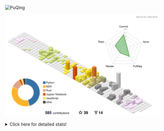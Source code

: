 ![PuQing](https://user-images.githubusercontent.com/27223114/171565019-9a56fae6-b08b-421f-99db-7e830da42371.png)

![](./profile-3d-contrib/profile-season-animate.svg)

<details>
<summary>Click here for detailed stats!</summary>

<!--START_SECTION:waka-->
![Lines of code](https://img.shields.io/badge/From%20Hello%20World%20I%27ve%20Written-1.4%20million%20lines%20of%20code-blue)

**🐱 My GitHub Data** 

> 📦 373.9 kB Used in GitHub's Storage 
 > 
> 🏆 218 Contributions in the Year 2024
 > 
> 🚫 Not Opted to Hire
 > 
> 📜 48 Public Repositories 
 > 
> 🔑 29 Private Repositories 
 > 
**I'm an Early 🐤** 

```text
🌞 Morning                585 commits         ██░░░░░░░░░░░░░░░░░░░░░░░   07.62 % 
🌆 Daytime                3554 commits        ████████████░░░░░░░░░░░░░   46.30 % 
🌃 Evening                1587 commits        █████░░░░░░░░░░░░░░░░░░░░   20.67 % 
🌙 Night                  1950 commits        ██████░░░░░░░░░░░░░░░░░░░   25.40 % 
```


📊 **This Week I Spent My Time On** 

```text
💬 Programming Languages: 
Python                   3 hrs 8 mins        ██████████████░░░░░░░░░░░   57.61 % 
Jupyter Notebook         1 hr 18 mins        ██████░░░░░░░░░░░░░░░░░░░   23.81 % 
Markdown                 39 mins             ███░░░░░░░░░░░░░░░░░░░░░░   12.08 % 
Docker                   8 mins              █░░░░░░░░░░░░░░░░░░░░░░░░   02.67 % 
JSON                     7 mins              █░░░░░░░░░░░░░░░░░░░░░░░░   02.34 % 

🔥 Editors: 
VS Code                  4 hrs 46 mins       ██████████████████████░░░   87.52 % 
Obsidian                 39 mins             ███░░░░░░░░░░░░░░░░░░░░░░   12.08 % 
iTerm2                   1 min               ░░░░░░░░░░░░░░░░░░░░░░░░░   00.40 % 

💻 Operating System: 
WSL                      4 hrs 38 mins       █████████████████████░░░░   84.95 % 
Mac                      41 mins             ███░░░░░░░░░░░░░░░░░░░░░░   12.66 % 
Linux                    7 mins              █░░░░░░░░░░░░░░░░░░░░░░░░   02.39 % 
```


<!--END_SECTION:waka-->
</details>
